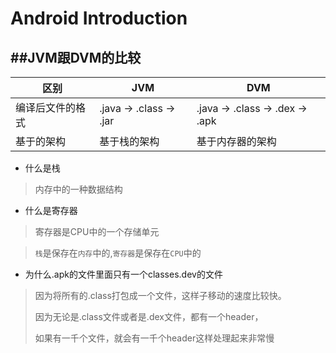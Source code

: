 # Android Introduction

##JVM跟DVM的比较
---

| 区别 | JVM | DVM
| -- | -- | -- |
| 编译后文件的格式 | .java -> .class -> .jar | .java -> .class -> .dex -> .apk
| 基于的架构 | 基于栈的架构 | 基于内存器的架构


* 什么是栈

> 内存中的一种数据结构

* 什么是寄存器

> 寄存器是CPU中的一个存储单元


> `栈`是保存在`内存`中的,`寄存器`是保存在`CPU`中的

* 为什么.apk的文件里面只有一个classes.dev的文件

> 因为将所有的.class打包成一个文件，这样子移动的速度比较快。
> 
> 因为无论是.class文件或者是.dex文件，都有一个header，
>
> 如果有一千个文件，就会有一千个header这样处理起来非常慢

